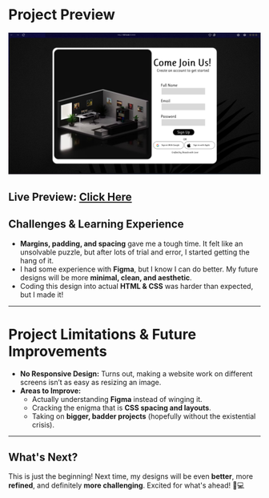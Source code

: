# Project Preview

![Project Preview](https://github.com/Shoaibaa01/HTML-CSS-FIGMA-Projects/blob/main/Sign%20Up%20Page/Completed%20Project/Screenshot%20(3).png?raw=true)

**Live Preview:** [Click Here](https://shoaibaa01.github.io/HTML-CSS-FIGMA-Projects/Sign%20Up%20Page/)  
---



 

## Challenges & Learning Experience  

- **Margins, padding, and spacing** gave me a tough time. It felt like an unsolvable puzzle, but after lots of trial and error, I started getting the hang of it.  
- I had some experience with **Figma**, but I know I can do better. My future designs will be more **minimal, clean, and aesthetic**.  
- Coding this design into actual **HTML & CSS** was harder than expected, but I made it!  

---  
# Project Limitations & Future Improvements

- **No Responsive Design:** Turns out, making a website work on different screens isn’t as easy as resizing an image.
- **Areas to Improve:**
  - Actually understanding **Figma** instead of winging it.
  - Cracking the enigma that is **CSS spacing and layouts**.
  - Taking on **bigger, badder projects** (hopefully without the existential crisis).
 
--- 

## What's Next?  

This is just the beginning! Next time, my designs will be even **better**, more **refined**, and definitely **more challenging**. Excited for what's ahead! 🎨💻  


